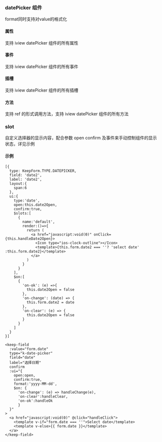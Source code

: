 ### datePicker 组件
format同时支持对value的格式化

#### 属性

支持 iview datePicker 组件的所有属性

#### 事件

支持 iview datePicker 组件的所有事件

#### 插槽

支持 iview datePicker 组件的所有插槽

#### 方法

支持 ref 的形式调用方法，支持 iview datePicker 组件的所有方法


### slot
自定义选择器的显示内容，配合参数 open confirm 及事件来手动控制组件的显示状态，详见示例

#### 示例

```
[{
  type: KeepForm.TYPE.DATEPICKER,
  field: 'date2',
  label: 'date2',
  layout:{
    span:6
  },
  ui:{
    type:'date',
    open:this.date2Open,
    confirm:true,
    $slots:[
      {
        name:'default',
        render:()=>{
          return (
            <a href="javascript:void(0)" onClick={this.handleDate2Open}>
              <Icon type="ios-clock-outline"></Icon>
              <template>{this.form.date2 === ''? 'select date' :this.form.date2}</template>
            </a>
          )
        }
      }
    ],
    $on:[
      {
        'on-ok': (e) =>{
          this.date2Open = false
        },
        'on-change': (date) => {
          this.form.date2 = date
        },
        'on-clear': (e) => {
          this.date2Open = false
        }
      }
    ]
  }
}]

<keep-field 
  :value="form.date"
  type="k-date-picker" 
  field="date" 
  label="选择日期" 
  confirm 
  :ui="{ 
    open:open,
    confirm:true,
    format:'yyyy-MM-dd',
    $on: { 
      'on-change': (e) => handleChange(e),
      'on-clear':handleClear,
      'on-ok':handleOk
      } 
  }"
>
  <a href="javascript:void(0)" @click="handleClick">
    <template v-if="form.date === ''">Select date</template>
    <template v-else>{{ form.date }}</template>
  </a>
</keep-field>
```